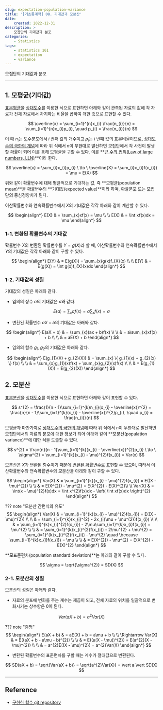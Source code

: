 ```yaml
---
slug: expectation-population-variance
title: '[기초통계학] 08. 기대값과 모분산'
date:
    created: 2022-12-31
description: >
    모집단의 기대값과 분포
categories:
    - Statistics
tags:
    - statistics 101
    - expectation
    - variance
---
```


모집단의 기대값과 분포  

<!-- more -->

---

## 1. 모평균(기대값)

[표본평균](./2022-12-18-univariate_data.md/#표본평균)을 [상대도수](./2022-12-17-variable_types.md/#2-범주형-자료와-상대도수)를 이용한 식으로 표현하면 아래와 같이 관측된 자료의 값에 각 자료가 전체 자료에서 차지하는 비율을 곱하여 더한 것으로 표현할 수 있다.  

$$
\overline{x} = \sum_{i=1}^{n}x_{i} \frac{n_{i}}{n} = \sum_{i=1}^{n}x_{i}p_{i}, \quad p_{i} = \frac{n_{i}}{n}
$$

이 때 $n_{i}$는 도수분포에서 $i$ 번째 값의 개수이고 $p_{i}$는 $i$ 번째 값의 표본비율이므로, [상대도수의 극한의 개념](./2022-12-24-statistical_probability.md/#3-통계적-확률)에 따라 위 식에서 $n$이 무한대로 발산하면 모집단에서 각 사건이 발생할 확률이 되어 이를 통해 모평균을 구할 수 있다. 이를 **[큰 수의 법칙(Law of large numbers, LLN)](https://en.wikipedia.org/wiki/Law_of_large_numbers)**이라 한다.  

$$
\overline{x} = \sum_{i}x_{i}p_{i} \ \to \ \overline{X} = \sum_{i}x_{i}f(x_{i}) = \mu = E(X)
$$

위와 같이 확률변수에 대해 평균적으로 기대하는 값, 즉 **모평균(population mean)**을 확률변수의 **기대값(expected value)**이라 하며, 확률분포 또는 모집단의 중심경향치가 된다.  

이산확률변수와 연속확률변수에서 $X$의 기대값은 각각 아래와 같이 계산할 수 있다.  

$$
\begin{align*}
E(X) & = \sum_{x}xf(x) = \mu \\
\\
E(X) & = \int xf(x)dx = \mu
\end{align*}
$$

### 1-1. 변환된 확률변수의 기대값

확률변수 $X$의 변환된 확률변수를 $Y = g(X)$라 할 때, 이산확률변수와 연속확률변수에서 $Y$의 기대값은 각각 아래와 같이 구할 수 있다.  

$$
\begin{align*}
E(Y) & = E(g(X)) = \sum_{x}g(x)f_{X}(x) \\
\\
E(Y) & = E(g(X)) = \int g(x)f_{X}(x)dx
\end{align*}
$$

### 1-2. 기대값의 성질

기대값의 성질은 아래와 같다.  

- 임의의 상수 $a$의 기대값은 $a$와 같다.

$$
E(a) = \sum_{x}af(x) = a\sum_{x}f(x) = a
$$

- 변환된 확률변수 $aX + b$의 기대값은 아래와 같다.

$$
\begin{align*}
E(aX + b) & = \sum_{x}(ax + b)f(x) \\
\\
& = a\sum_{x}xf(x) + b \\
\\
& = aE(X) + b
\end{align*}
$$

- 임의의 함수 $g_{1}, g_{2}$의 기대값은 아래와 같다.  

$$
\begin{align*}
E(g_{1}(X) + g_{2}(X)) & = \sum_{x} \{ g_{1}(x) + g_{2}(x) \} f(x) \\
\\
& = \sum_{x}g_{1}(x)f(x) + \sum_{x}g_{2}(x)f(x) \\
\\
& = E(g_{1}(X)) + E(g_{2}(X))
\end{align*}
$$

## 2. 모분산

[표본분산](./2022-12-18-univariate_data.md/#표본분산)을 [상대도수](./2022-12-17-variable_types.md/#2-범주형-자료와-상대도수)를 이용한 식으로 표현하면 아래와 같이 표현할 수 있다.  

$$
s^{2} = \frac{1}{n - 1}\sum_{i=1}^{k}n_{i}(x_{i} - \overline{x})^{2} = \frac{n}{n - 1}\sum_{i=1}^{k}(x_{i} - \overline{x})^{2}p_{i}, \quad p_{i} = \frac{n_{i}}{n}
$$

모평균과 마찬가지로 [상대도수의 극한의 개념](./2022-12-24-statistical_probability.md/#3-통계적-확률)에 따라 위 식에서 $n$이 무한대로 발산하면 모집단에서의 자료의 분포에 대한 정보가 되어 아래와 같이 **모분산(population variance)**에 대한 식을 도출할 수 있다.  

$$
s^{2} = \frac{n}{n - 1}\sum_{i=1}^{k}(x_{i} - \overline{x})^{2}p_{i} \ \to \ \sigma^{2} = \sum_{i=1}^{k}(x_{i} - \mu)^{2}f(x_{i}) = Var(x)
$$

모분산은 $X$가 변환된 함수이기 때문에 [변환된 확률변수](#1-1-변환된-확률변수의-기대값)로 표현할 수 있으며, 따라서 이산확률변수와 연속확률변수의 모분산을 아래와 같이 구할 수 있다.  

$$
\begin{align*}
Var(X) & = \sum_{i=1}^{k}(x_{i} - \mu)^{2}f(x_{i}) = E((X - \mu)^{2}) \\
\\
& = E(X^{2}) - \mu^{2} = E(X^{2}) - E(X)^{2}\\
\\
Var(X) & = \int(x - \mu)^{2}f(x)dx = \int x^{2}f(x)dx - \left( \int xf(x)dx \right)^{2}
\end{align*}
$$

??? note "모분산 간편식의 유도"
    $$
    \begin{align*}
    Var(X) & = \sum_{i=1}^{k}(x_{i} - \mu)^{2}f(x_{i}) = E((X - \mu)^{2}) \\
    \\
    & = \sum_{i=1}^{k}(x_{i}^{2} - 2x_{i}\mu + \mu^{2})f(x_{i}) \\
    \\
    & = \sum_{i=1}^{k}x_{i}^{2}f(x_{i}) - 2\mu\sum_{i=1}^{k}x_{i}f(x_{i}) + \mu^{2} \\
    \\
    & = \sum_{i=1}^{k}x_{i}^{2}f(x_{i}) - 2\mu^{2} + \mu^{2} = \sum_{i=1}^{k}x_{i}^{2}f(x_{i}) - \mu^{2} \quad \because \sum_{i=1}^{k}x_{i}f(x_{i}) = \mu \\
    \\
    & = E(X^{2}) - \mu^{2} = E(X^{2}) - E(X)^{2}
    \end{align*}
    $$

**모표준편차(population standard deviation)**는 아래와 같이 구할 수 있다.  

$$
\sigma = \sqrt{\sigma^{2}} = SD(X)
$$

### 2-1. 모분산의 성질

모분산의 성질은 아래와 같다.  

- 자료의 분포에 변화를 주는 계수는 제곱이 되고, 전체 자료의 위치를 일괄적으로 변화시키는 상수항은 0이 된다.

$$
Var(aX + b) = a^{2}Var(X)
$$

??? note "증명"
    $$
    \begin{align*}
    E(aX + b) & = aE(X) + b = a\mu + b \\
    \\
    \Rightarrow Var(X) & = E((aX + b - a\mu - b)^{2}) \\
    \\
    & = E((a(X - \mu))^{2}) = E(a^{2}(X - \mu)^{2}) \\
    \\
    & = a^{2}E((X - \mu)^{2}) = a^{2}Var(X)
    \end{align*}
    $$

- 변환된 확률변수의 표준편차를 구할 때는 계수가 절대값으로 변환된다.

$$
SD(aX + b) = \sqrt{Var(aX + b)} = \sqrt{a^{2}Var(X)} = \vert a \vert SD(X)
$$

---
## Reference
- [구현한 함수 git repository](https://github.com/djccnt15/mathematics)